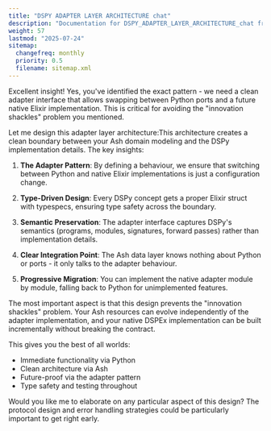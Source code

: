 ```yaml
---
title: "DSPY ADAPTER LAYER ARCHITECTURE chat"
description: "Documentation for DSPY_ADAPTER_LAYER_ARCHITECTURE_chat from the Dspex repository."
weight: 57
lastmod: "2025-07-24"
sitemap:
  changefreq: monthly
  priority: 0.5
  filename: sitemap.xml
---
```


Excellent insight! Yes, you've identified the exact pattern - we need a clean adapter interface that allows swapping between Python ports and a future native Elixir implementation. This is critical for avoiding the "innovation shackles" problem you mentioned.

Let me design this adapter layer architecture:This architecture creates a clean boundary between your Ash domain modeling and the DSPy implementation details. The key insights:

1. **The Adapter Pattern**: By defining a behaviour, we ensure that switching between Python and native Elixir implementations is just a configuration change.

2. **Type-Driven Design**: Every DSPy concept gets a proper Elixir struct with typespecs, ensuring type safety across the boundary.

3. **Semantic Preservation**: The adapter interface captures DSPy's semantics (programs, modules, signatures, forward passes) rather than implementation details.

4. **Clear Integration Point**: The Ash data layer knows nothing about Python or ports - it only talks to the adapter behaviour.

5. **Progressive Migration**: You can implement the native adapter module by module, falling back to Python for unimplemented features.

The most important aspect is that this design prevents the "innovation shackles" problem. Your Ash resources can evolve independently of the adapter implementation, and your native DSPEx implementation can be built incrementally without breaking the contract.

This gives you the best of all worlds:
- Immediate functionality via Python
- Clean architecture via Ash
- Future-proof via the adapter pattern
- Type safety and testing throughout

Would you like me to elaborate on any particular aspect of this design? The protocol design and error handling strategies could be particularly important to get right early.
